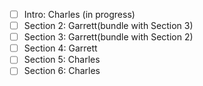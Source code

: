 - [ ] Intro: Charles (in progress)
- [ ] Section 2: Garrett(bundle with Section 3)
- [ ] Section 3: Garrett(bundle with Section 2)
- [ ] Section 4: Garrett
- [ ] Section 5: Charles
- [ ] Section 6: Charles
